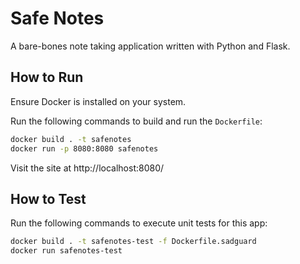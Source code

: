 # Safe Notes

A bare-bones note taking application written with Python and Flask.

## How to Run

Ensure Docker is installed on your system.

Run the following commands to build and run the `Dockerfile`:

```bash
docker build . -t safenotes
docker run -p 8080:8080 safenotes
```

Visit the site at http://localhost:8080/

## How to Test

Run the following commands to execute unit tests for this app:

```bash
docker build . -t safenotes-test -f Dockerfile.sadguard
docker run safenotes-test
```

